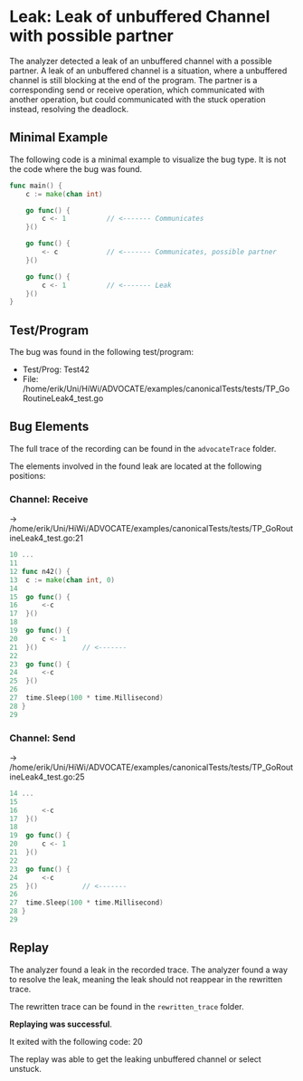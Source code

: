 # Leak: Leak of unbuffered Channel with possible partner

The analyzer detected a leak of an unbuffered channel with a possible partner.
A leak of an unbuffered channel is a situation, where a unbuffered channel is still blocking at the end of the program.
The partner is a corresponding send or receive operation, which communicated with another operation, but could communicated with the stuck operation instead, resolving the deadlock.

## Minimal Example
The following code is a minimal example to visualize the bug type. It is not the code where the bug was found.

```go
func main() {
    c := make(chan int)

    go func() {
        c <- 1          // <------- Communicates
    }()

    go func() {
        <- c            // <------- Communicates, possible partner
    }()

    go func() {
        c <- 1          // <------- Leak
    }()
}
```

## Test/Program
The bug was found in the following test/program:

- Test/Prog:  Test42
- File:  /home/erik/Uni/HiWi/ADVOCATE/examples/canonicalTests/tests/TP_GoRoutineLeak4_test.go

## Bug Elements
The full trace of the recording can be found in the `advocateTrace` folder.

The elements involved in the found leak are located at the following positions:

###  Channel: Receive
-> /home/erik/Uni/HiWi/ADVOCATE/examples/canonicalTests/tests/TP_GoRoutineLeak4_test.go:21
```go
10 ...
11 
12 func n42() {
13 	c := make(chan int, 0)
14 
15 	go func() {
16 		<-c
17 	}()
18 
19 	go func() {
20 		c <- 1
21 	}()           // <-------
22 
23 	go func() {
24 		<-c
25 	}()
26 
27 	time.Sleep(100 * time.Millisecond)
28 }
29 
```


###  Channel: Send
-> /home/erik/Uni/HiWi/ADVOCATE/examples/canonicalTests/tests/TP_GoRoutineLeak4_test.go:25
```go
14 ...
15 
16 		<-c
17 	}()
18 
19 	go func() {
20 		c <- 1
21 	}()
22 
23 	go func() {
24 		<-c
25 	}()           // <-------
26 
27 	time.Sleep(100 * time.Millisecond)
28 }
29 
```


## Replay
The analyzer found a leak in the recorded trace.
The analyzer found a way to resolve the leak, meaning the leak should not reappear in the rewritten trace.

The rewritten trace can be found in the `rewritten_trace` folder.

**Replaying was successful**.

It exited with the following code: 20

The replay was able to get the leaking unbuffered channel or select unstuck.

